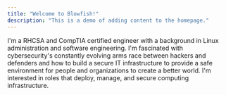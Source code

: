 ```yaml
---
title: "Welcome to Blowfish!"
description: "This is a demo of adding content to the homepage."
---
```

I'm a RHCSA and CompTIA certified engineer with a background in Linux administration and software engineering. I'm fascinated with cybersecurity's constantly evolving arms race between hackers and defenders and how to build a secure IT infrastructure to provide a safe environment for people and organizations to create a better world. I'm interested in roles that deploy, manage, and secure computing infrastructure.